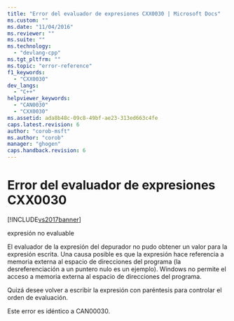 ```yaml
---
title: "Error del evaluador de expresiones CXX0030 | Microsoft Docs"
ms.custom: ""
ms.date: "11/04/2016"
ms.reviewer: ""
ms.suite: ""
ms.technology: 
  - "devlang-cpp"
ms.tgt_pltfrm: ""
ms.topic: "error-reference"
f1_keywords: 
  - "CXX0030"
dev_langs: 
  - "C++"
helpviewer_keywords: 
  - "CAN0030"
  - "CXX0030"
ms.assetid: ada8b48c-09c8-49bf-ae23-313ed663c4fe
caps.latest.revision: 6
author: "corob-msft"
ms.author: "corob"
manager: "ghogen"
caps.handback.revision: 6
---
```

# Error del evaluador de expresiones CXX0030
[!INCLUDE[vs2017banner](../../assembler/inline/includes/vs2017banner.md)]

expresión no evaluable  
  
 El evaluador de la expresión del depurador no pudo obtener un valor para la expresión escrita.  Una causa posible es que la expresión hace referencia a memoria externa al espacio de direcciones del programa \(la desreferenciación a un puntero nulo es un ejemplo\).  Windows no permite el acceso a memoria externa al espacio de direcciones del programa.  
  
 Quizá desee volver a escribir la expresión con paréntesis para controlar el orden de evaluación.  
  
 Este error es idéntico a CAN00030.